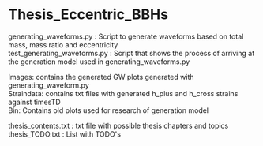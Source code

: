 # Thesis_Eccentric_BBHs
generating_waveforms.py : Script to generate waveforms based on total mass, mass ratio and eccentricity \
test_generating_waveforms.py : Script that shows the process of arriving at the generation model used in generating_waveforms.py 


Images: contains the generated GW plots generated with generating_waveform.py \
Straindata: contains txt files with generated h_plus and h_cross strains against timesTD \
Bin: Contains old plots used for research of generation model 

thesis_contents.txt : txt file with possible thesis chapters and topics \
thesis_TODO.txt : List with TODO's 

